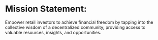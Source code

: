 # Mission Statement:

Empower retail investors to achieve financial freedom by tapping into the collective wisdom of a decentralized community, providing access to valuable resources, insights, and opportunities.
